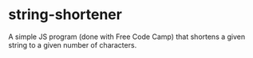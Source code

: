 # string-shortener
A simple JS program (done with Free Code Camp) that shortens a given string to a given number of characters.
